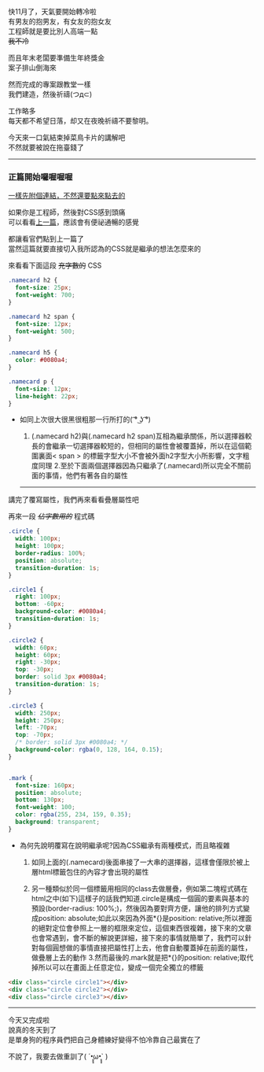快11月了，天氣要開始轉冷啦  
有男友的抱男友，有女友的抱女友  
工程師就是要比別人高端一點  
~~我不冷~~


而且年末老闆要準備生年終獎金  
案子排山倒海來
 
然而完成的專案跟教堂一樣  
我們建造，然後祈禱(つд⊂)

工作略多  
每天都不希望日落，却又在夜晚祈禱不要黎明。

今天來一口氣結束掉菜鳥卡片的講解吧  
不然就要被說在拖臺錢了  

---

### 正篇開始囉喔喔喔

[一樣先附個連結，不然還要點來點去的](https://codepen.io/cy810912/pen/rqdLOL)

如果你是工程師，然後對CSS感到頭痛  
可以看看[上一篇](https://ithelp.ithome.com.tw/articles/10203310)，應該會有便祕通暢的感覺   

都讓看官們點到上一篇了  
當然這篇就要直接切入我所認為的CSS就是繼承的想法怎麼來的  

來看看下面這段 ~~充字數的~~ CSS
```css
.namecard h2 {
  font-size: 25px;
  font-weight: 700;
}

.namecard h2 span {
  font-size: 12px;
  font-weight: 500;
}

.namecard h5 {
  color: #0080a4;
}

.namecard p {
  font-size: 12px;
  line-height: 22px;
}
```

* 如同上次很大很黑很粗那一行所打的( ͡° ͜ʖ ͡°)  
    1. (.namecard h2)與(.namecard h2 span)互相為繼承關係，所以選擇器較長的會繼承一切選擇器較短的，但相同的屬性會被覆蓋掉，所以在這個範圍裏面< span > 的標籤字型大小不會被外面h2字型大小所影響，文字粗度同理
    2.至於下面兩個選擇器因為只繼承了(.namecard)所以完全不關前面的事情，他們有著各自的屬性  

  ****
講完了覆寫屬性，我們再來看看疊層屬性吧

再來一段 ~~_佔字數用的_~~ 程式碼

```css
.circle {
  width: 100px;
  height: 100px;
  border-radius: 100%;
  position: absolute;
  transition-duration: 1s;
}

.circle1 {
  right: 100px;
  bottom: -60px;
  background-color: #0080a4;
  transition-duration: 1s;
}

.circle2 {
  width: 60px;
  height: 60px;
  right: -30px;
  top: -30px;
  border: solid 3px #0080a4;
  transition-duration: 1s;
}

.circle3 {
  width: 250px;
  height: 250px;
  left: -70px;
  top: -70px;
  /* border: solid 3px #0080a4; */
  background-color: rgba(0, 128, 164, 0.15);
}


.mark {
  font-size: 160px;
  position: absolute;
  bottom: 130px;
  font-weight: 100;
  color: rgba(255, 234, 159, 0.35);
  background: transparent;
}

```

* 為何先說明覆寫在說明繼承呢?因為CSS繼承有兩種模式，而且略複雜
    1. 如同上面的(.namecard)後面串接了一大串的選擇器，這樣會僅限於被上層html標籤包住的內容才會出現的屬性
     
    2. 另一種類似於同一個標籤用相同的class去做層疊，例如第二塊程式碼在html之中(如下)這樣子的話我們知道.circle是構成一個圓的要素與基本的預設(border-radius: 100%;)，然後因為要對齊方便，讓他的排列方式變成position: absolute;如此以來因為外面*{}是position: relative;所以裡面的絕對定位會參照上一層的框限來定位，這個東西很複雜，接下來的文章也會常遇到，會不斷的解說更詳細，接下來的事情就簡單了，我們可以針對每個圓想做的事情直接把屬性打上去，他會自動覆蓋掉在前面的屬性，做疊層上去的動作
    3.然而最後的.mark就是把*{}的position: relative;取代掉所以可以在畫面上任意定位，變成一個完全獨立的標籤
   
```html
<div class="circle circle1"></div>
<div class="circle circle2"></div>
<div class="circle circle3"></div>
``` 
 
--- 
今天又完成啦  
說真的冬天到了  
是單身狗的程序員們把自己身體練好變得不怕冷靠自己最實在了

不說了，我要去做重訓了( ´•̥̥̥ω•̥̥̥` )
